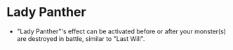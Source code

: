 # Lady Panther

*   "Lady Panther"'s effect can be activated before or after your monster(s) are destroyed in battle, similar to "Last Will".
